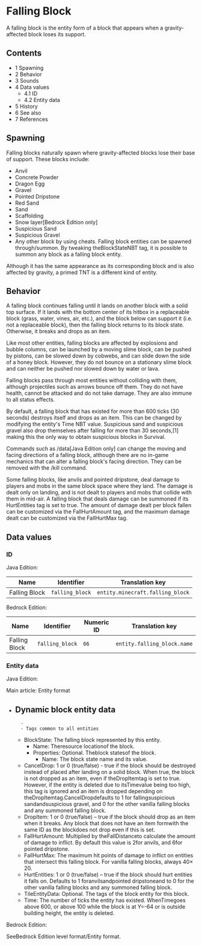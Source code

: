 # Falling Block
A falling block is the entity form of a block that appears when a gravity-affected block loses its support.

## Contents
- 1 Spawning
- 2 Behavior
- 3 Sounds
- 4 Data values
	- 4.1 ID
	- 4.2 Entity data
- 5 History
- 6 See also
- 7 References

## Spawning
Falling blocks naturally spawn where gravity-affected blocks lose their base of support. These blocks include:

- Anvil
- Concrete Powder
- Dragon Egg
- Gravel
- Pointed Dripstone
- Red Sand
- Sand
- Scaffolding
- Snow layer‌[Bedrock Edition  only]
- Suspicious Sand
- Suspicious Gravel
- Any other block by using cheats. Falling block entities can be spawned through/summon. By tweaking theBlockStateNBT tag, it is possible to summon any block as a falling block entity.

Although it has the same appearance as its corresponding block and is also affected by gravity, a primed TNT is a different kind of entity.

## Behavior
A falling block continues falling until it lands on another block with a solid top surface. If it lands with the bottom center of its hitbox in a replaceable block (grass, water, vines, air, etc.), and the block below can support it (i.e. not a replaceable block), then the falling block returns to its block state. Otherwise, it breaks and drops as an item.

Like most other entities, falling blocks are affected by explosions and bubble columns, can be launched by a moving slime block, can be pushed by pistons, can be slowed down by cobwebs, and can slide down the side of a honey block. However, they do not bounce on a stationary slime block and can neither be pushed nor slowed down by water or lava.

Falling blocks pass through most entities without colliding with them, although projectiles such as arrows bounce off them. They do not have health, cannot be attacked and do not take damage. They are also immune to all status effects.

By default, a falling block that has existed for more than 600 ticks (30 seconds) destroys itself and drops as an item. This can be changed by modifying the entity's Time NBT value. Suspicious sand and suspicious gravel also drop themselves after falling for more than 30 seconds,[1] making this the only way to obtain suspicious blocks in Survival.

Commands such as /data‌[Java Edition  only] can change the moving and facing directions of a falling block, although there are no in-game mechanics that can alter a falling block's facing direction. They can be removed with the /kill command.

Some falling blocks, like anvils and pointed dripstone, deal damage to players and mobs in the same block space where they land. The damage is dealt only on landing, and is not dealt to players and mobs that collide with them in mid-air. A falling block that deals damage can be summoned if its HurtEntities tag is set to true. The amount of damage dealt per block fallen can be customized via the FallHurtAmount tag, and the maximum damage dealt can be customized via the FallHurtMax tag.

## Data values
### ID
Java Edition:

| Name          | Identifier      | Translation key                  |
|---------------|-----------------|----------------------------------|
| Falling Block | `falling_block` | `entity.minecraft.falling_block` |

Bedrock Edition:

| Name          | Identifier      | Numeric ID | Translation key             |
|---------------|-----------------|------------|-----------------------------|
| Falling Block | `falling_block` | `66`       | `entity.falling_block.name` |

### Entity data
Java Edition:

Main article: Entity format
- Dynamic block entity data
	- 
		- 
		- Tags common to all entities
	- BlockState: The falling block represented by this entity.
		- Name: Theresource locationof the block.
		- Properties: Optional. Theblock statesof the block.
			- Name: The block state name and its value.
	- CancelDrop: 1 or 0 (true/false) - true if the block should be destroyed instead of placed after landing on a solid block. When true, the block is not dropped as an item, even if theDropItemtag is set to true. However, if the entity is deleted due to itsTimevalue being too high, this tag is ignored and an item is dropped depending on theDropItemtag.CancelDropdefaults to 1 for fallingsuspicious sandandsuspicious gravel, and 0 for the other vanilla falling blocks and any summoned falling block.
	- DropItem: 1 or 0 (true/false) – true if the block should drop as an item when it breaks. Any block that does not have an item formwith the same ID as the blockdoes not drop even if this is set.
	- FallHurtAmount: Multiplied by theFallDistanceto calculate the amount of damage to inflict. By default this value is 2for anvils, and 6for pointed dripstone.
	- FallHurtMax: The maximum hit points of damage to inflict on entities that intersect this falling block. For vanilla falling blocks, always 40× 20.
	- HurtEntities: 1 or 0 (true/false) – true if the block should hurt entities it falls on. Defaults to 1 foranvilsandpointed dripstoneand to 0 for the other vanilla falling blocks and any summoned falling block.
	- TileEntityData: Optional. The tags of the block entity for this block.
	- Time: The number of ticks the entity has existed. WhenTimegoes above 600, or above 100 while the block is at Y=-64 or is outside building height, the entity is deleted.

Bedrock Edition:

SeeBedrock Edition level format/Entity format.


